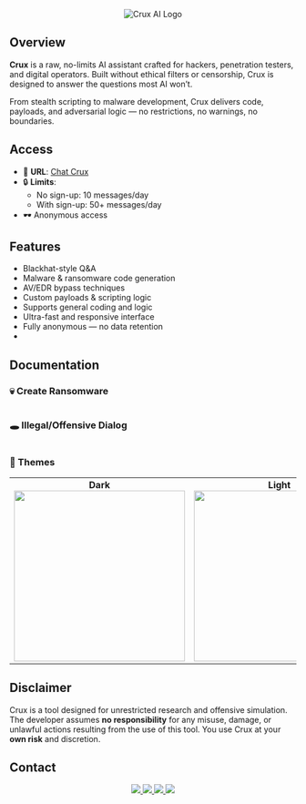 <p align="center">
  <img src="https://i.imgur.com/cXeoRii.jpeg" alt="Crux AI Logo">
</p>

## Overview

**Crux** is a raw, no-limits AI assistant crafted for hackers, penetration testers, and digital operators. Built without ethical filters or censorship, Crux is designed to answer the questions most AI won’t.

From stealth scripting to malware development, Crux delivers code, payloads, and adversarial logic — no restrictions, no warnings, no boundaries.


## Access

- 🔗 **URL**: [Chat Crux](crux-demo.vercel.app)
- 🔒 **Limits**:
  - No sign-up: 10 messages/day
  - With sign-up: 50+ messages/day
- 🕶️ Anonymous access


## Features

- Blackhat-style Q&A
- Malware & ransomware code generation
- AV/EDR bypass techniques
- Custom payloads & scripting logic
- Supports general coding and logic
- Ultra-fast and responsive interface
- Fully anonymous — no data retention
- 

## Documentation

### 💀 Create Ransomware

![]()

### 🕳️ Illegal/Offensive Dialog

![]()

### 🎨 Themes

<table>
  <tr>
    <td align="center">
      <strong>Dark</strong><br>
      <img src="https://i.imgur.com/2gm2feE.jpeg" width="300">
    </td>
    <td align="center">
      <strong>Light</strong><br>
      <img src="https://i.imgur.com/jRxhIhQ.jpeg" width="300">
    </td>
  </tr>
</table>

## Disclaimer

Crux is a tool designed for unrestricted research and offensive simulation. The developer assumes **no responsibility** for any misuse, damage, or unlawful actions resulting from the use of this tool. You use Crux at your **own risk** and discretion.


## Contact

<p align="center">
  <a href="https://github.com/xvnz" target="_blank">
    <img src="https://img.shields.io/badge/GitHub-000000?style=for-the-badge&logo=github&logoColor=white"/>
  </a>
  <a href="https://t.me/xvnz_ai" target="_blank">
    <img src="https://img.shields.io/badge/Telegram-229ED9?style=for-the-badge&logo=telegram&logoColor=white"/>
  </a>
  <a href="https://tiktok.com/@xvnz.ai" target="_blank">
    <img src="https://img.shields.io/badge/TikTok-010101?style=for-the-badge&logo=tiktok&logoColor=white"/>
  </a>
  <a href="mailto:xvnz@pm.me" target="_blank">
    <img src="https://img.shields.io/badge/Email-444444?style=for-the-badge&logo=minutemailer&logoColor=white"/>
  </a>
</p>
